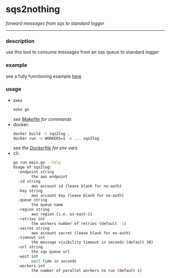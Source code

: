 # sqs2nothing

_forward messages from sqs to standard logger_

---

### description

use this tool to consume messages from an sqs queue to standard logger

### example

see a fully functioning example [here](https://github.com/chaseisabelle/sqs2go-examples/sqs2log)

### usage

* `make`
  ```bash
  make go
  ```
  _see [Makefile](./Makefile) for commands_
* docker:
  ```bash
  docker build -t sqs2log .
  docker run -e WORKERS=1 -e ... sqs2log
  ```
  _see the [Dockerfile](./Dockerfile) for env vars_
* cli:
    ```bash
    go run main.go --help
    Usage of sqs2log:
      -endpoint string
            the aws endpoint
      -id string
            aws account id (leave blank for no-auth)
      -key string
            aws account key (leave blank for no-auth)
      -queue string
            the queue name
      -region string
            aws region (i.e. us-east-1)
      -retries int
            the workers number of retries (default -1)
      -secret string
            aws account secret (leave blank for no-auth)
      -timeout int
            the message visibility timeout in seconds (default 30)
      -url string
            the sqs queue url
      -wait int
            wait time in seconds
      -workers int
            the number of parallel workers to run (default 1)
    ```

